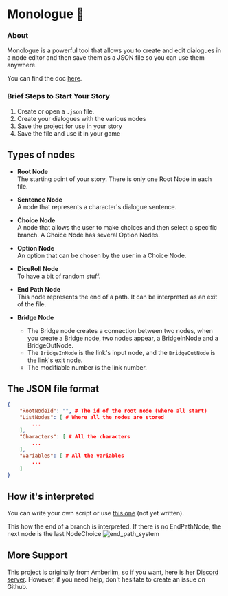 # Monologue 🦖

### About
Monologue is a powerful tool that allows you to create and edit dialogues in a node editor and then save them as a JSON file so you can use them anywhere.

You can find the doc [here](https://crewsaders.gitbook.io/monologue/).


### Brief Steps to Start Your Story
1. Create or open a `.json` file.
2. Create your dialogues with the various nodes
3. Save the project for use in your story
4. Save the file and use it in your game


## Types of nodes
 - **Root Node**<br>
	The starting point of your story. There is only one Root Node in each file.

- **Sentence Node**<br>
	A node that represents a character's dialogue sentence.

- **Choice Node**<br>
	A node that allows the user to make choices and then select a specific branch. A Choice Node has several Option Nodes.

- **Option Node**<br>
	An option that can be chosen by the user in a Choice Node.

- **DiceRoll Node**<br>
	To have a bit of random stuff.

- **End Path Node**<br>
	This node represents the end of a path. It can be interpreted as an exit of the file.

- **Bridge Node**<br>
	- The Bridge node creates a connection between two nodes, when you create a Bridge node, two nodes appear, a BridgeInNode and a BridgeOutNode.
	- The `BridgeInNode` is the link's input node, and the `BridgeOutNode` is the link's exit node.
	- The modifiable number is the link number.


## The JSON file format
```json
{
	"RootNodeId": "", # The id of the root node (where all start)
	"ListNodes": [ # Where all the nodes are stored
		...
	],
	"Characters": [ # All the characters
		...
	],
	"Variables": [ # All the variables
		...
	]
}
```


## How it's interpreted
You can write your own script or use [this one]() (not yet written).

This how the end of a branch is interpreted.
If there is no EndPathNode, the next node is the last NodeChoice
![end_path_system](./doc/end_path.png)


## More Support
This project is originally from Amberlim, so if you want, here is her [Discord server](https://discord.gg/AAcKmJz7Na). However, if you need help, don't hesitate to create an issue on Github.